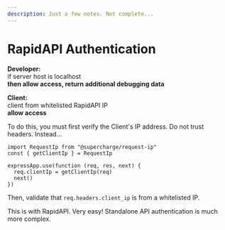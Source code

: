 ```yaml
---
description: Just a few notes. Not complete...
---
```


# RapidAPI Authentication

**Developer:**  
if server host is localhost  
**then allow access, return additional debugging data**

**Client:**  
client from whitelisted RapidAPI IP  
**allow access**

To do this, you must first verify the Client's IP address. Do not trust headers. Instead...

```text
import RequestIp from "@supercharge/request-ip"
const { getClientIp } = RequestIp

expressApp.use(function (req, res, next) {
  req.clientIp = getClientIp(req)
  next()
})
```

Then, validate that `req.headers.client_ip` is from a whitelisted IP.

This is with RapidAPI. Very easy! Standalone API authentication is much more complex.







